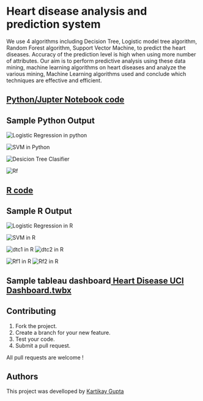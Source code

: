 # Heart disease analysis and prediction system
We use 4 algorithms including Decision Tree, Logistic model tree algorithm, Random Forest algorithm, Support Vector Machine, to predict the heart diseases. Accuracy of the prediction level is high when using more number of attributes. Our aim is to perform predictive analysis using these data mining, machine learning algorithms on heart diseases and analyze the various mining, Machine Learning algorithms used and conclude which techniques are effective and efficient.

## [Python/Jupter Notebook code](https://github.com/Kartikay77/Heart-disease-analysis-and-prediction-system/blob/main/Heart%20disease%20analysis%20and%20prediction%20system%20(1).ipynb)



## Sample Python Output
![Logistic Regression in python](https://github.com/Kartikay77/Heart-disease-analysis-and-prediction-system/blob/main/media/LR%20python.jpg?raw=true)

![SVM in Python](https://github.com/Kartikay77/Heart-disease-analysis-and-prediction-system/blob/main/media/SVM%20python.jpg?raw=true)

![Desicion Tree Clasifier](https://github.com/Kartikay77/Heart-disease-analysis-and-prediction-system/blob/main/media/Decision%20python.jpg?raw=true)

![Rf](https://github.com/Kartikay77/Heart-disease-analysis-and-prediction-system/blob/main/media/CaptureRF%20python.jpg?raw=true)

## [R code](https://github.com/Kartikay77/Heart-disease-analysis-and-prediction-system/blob/main/R%20code.R)

## Sample R Output
![Logistic Regression in R](https://github.com/Kartikay77/Heart-disease-analysis-and-prediction-system/blob/main/media/LR%20R.jpg?raw=true)

![SVM in R](https://github.com/Kartikay77/Heart-disease-analysis-and-prediction-system/blob/main/media/SVM%20R.jpg?raw=true)

![dtc1 in R](https://github.com/Kartikay77/Heart-disease-analysis-and-prediction-system/blob/main/media/DTC%20R.jpg?raw=true)
![dtc2 in R](https://github.com/Kartikay77/Heart-disease-analysis-and-prediction-system/blob/main/media/DTC%20R2.jpg?raw=true)

![Rf1 in R](https://github.com/Kartikay77/Heart-disease-analysis-and-prediction-system/blob/main/media/RF1%20R.jpg?raw=true)
![Rf2 in R](https://github.com/Kartikay77/Heart-disease-analysis-and-prediction-system/blob/main/media/RF%20R2.jpg?raw=true)

## Sample tableau dashboard[ Heart Disease UCI Dashboard.twbx](https://github.com/Kartikay77/Heart-disease-analysis-and-prediction-system/blob/main/Heart%20Disease%20UCI%20Dashboard.twbx)


    

    
## Contributing
1. Fork the project.
2. Create a branch for your new feature.
3. Test your code.
5. Submit a pull request.

All pull requests are welcome !

## Authors
This project was develloped by [Kartikay Gupta](https://github.com/Kartikay77)


